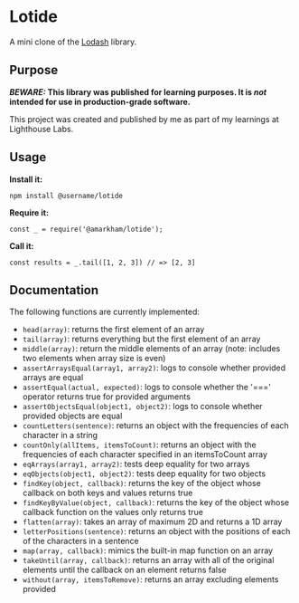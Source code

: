 # Lotide

A mini clone of the [Lodash](https://lodash.com) library.

## Purpose

**_BEWARE:_ This library was published for learning purposes. It is _not_ intended for use in production-grade software.**

This project was created and published by me as part of my learnings at Lighthouse Labs. 

## Usage

**Install it:**

`npm install @username/lotide`

**Require it:**

`const _ = require('@amarkham/lotide');`

**Call it:**

`const results = _.tail([1, 2, 3]) // => [2, 3]`

## Documentation

The following functions are currently implemented:

* `head(array)`: returns the first element of an array
* `tail(array)`: returns everything but the first element of an array
* `middle(array)`: return the middle elements of an array (note: includes two elements when array size is even)
* `assertArraysEqual(array1, array2)`: logs to console whether provided arrays are equal
* `assertEqual(actual, expected)`: logs to console whether the '===' operator returns true for provided arguments
* `assertObjectsEqual(object1, object2)`: logs to console whether provided objects are equal
* `countLetters(sentence)`: returns an object with the frequencies of each character in a string
* `countOnly(allItems, itemsToCount)`: returns an object with the frequencies of each character specified in an itemsToCount array
* `eqArrays(array1, array2)`: tests deep equality for two arrays
* `eqObjects(object1, object2)`: tests deep equality for two objects
* `findKey(object, callback)`: returns the key of the object whose callback on both keys and values returns true
* `findKeyByValue(object, callback)`: returns the key of the object whose callback function on the values only returns true
* `flatten(array)`: takes an array of maximum 2D and returns a 1D array
* `letterPositions(sentence)`: returns an object with the positions of each of the characters in a sentence
* `map(array, callback)`: mimics the built-in map function on an array
* `takeUntil(array, callback)`: returns an array with all of the original elements until the callback on an element returns false
* `without(array, itemsToRemove)`: returns an array excluding elements provided